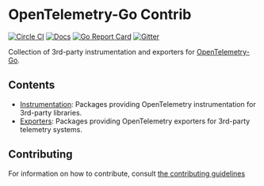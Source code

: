 # OpenTelemetry-Go Contrib

[![Circle CI](https://circleci.com/gh/open-telemetry/opentelemetry-go-contrib.svg?style=svg)](https://circleci.com/gh/open-telemetry/opentelemetry-go-contrib)
[![Docs](https://godoc.org/go.opentelemetry.io/contrib?status.svg)](https://pkg.go.dev/go.opentelemetry.io/contrib)
[![Go Report Card](https://goreportcard.com/badge/go.opentelemetry.io/contrib)](https://goreportcard.com/report/go.opentelemetry.io/contrib)
[![Gitter](https://badges.gitter.im/open-telemetry/opentelemetry-go-contrib.svg)](https://gitter.im/open-telemetry/opentelemetry-go-contrib?utm_source=badge&utm_medium=badge&utm_campaign=pr-badge)

Collection of 3rd-party instrumentation and exporters for [OpenTelemetry-Go](https://github.com/open-telemetry/opentelemetry-go).

## Contents

- [Instrumentation](./instrumentation/): Packages providing OpenTelemetry instrumentation for 3rd-party libraries.
- [Exporters](./exporters/): Packages providing OpenTelemetry exporters for 3rd-party telemetry systems.

## Contributing

For information on how to contribute, consult [the contributing guidelines](./CONTRIBUTING.md)
